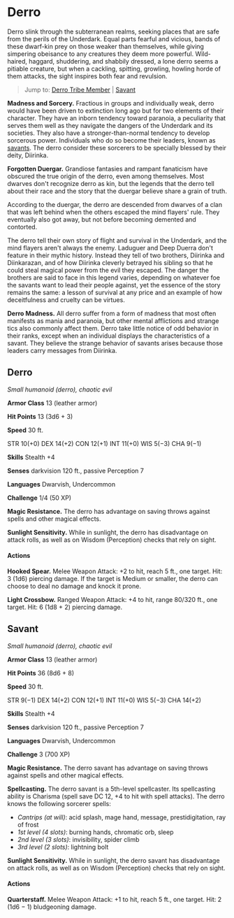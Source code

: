 # Derro
Derro slink through the subterranean realms, seeking places that are safe from the perils of the Underdark. Equal parts fearful and vicious, bands of these dwarf-kin prey on those weaker than themselves, while giving simpering obeisance to any creatures they deem more powerful. Wild-haired, haggard, shuddering, and shabbily dressed, a lone derro seems a pitiable creature, but when a cackling, spitting, growling, howling horde of them attacks, the sight inspires both fear and revulsion.

> Jump to: [Derro Tribe Member](#derro) | [Savant](#savant)

**Madness and Sorcery.** Fractious in groups and individually weak, derro would have been driven to extinction long ago but for two elements of their character. They have an inborn tendency toward paranoia, a peculiarity that serves them well as they navigate the dangers of the Underdark and its societies. They also have a stronger-than-normal tendency to develop sorcerous power. Individuals who do so become their leaders, known as [savants](#savant). The derro consider these sorcerers to be specially blessed by their deity, Diirinka.

**Forgotten Duergar.** Grandiose fantasies and rampant fanaticism have obscured the true origin of the derro, even among themselves. Most dwarves don't recognize derro as kin, but the legends that the derro tell about their race and the story that the duergar believe share a grain of truth.

According to the duergar, the derro are descended from dwarves of a clan that was left behind when the others escaped the mind flayers' rule. They eventually also got away, but not before becoming demented and contorted.

The derro tell their own story of flight and survival in the Underdark, and the mind flayers aren't always the enemy. Laduguer and Deep Duerra don't feature in their mythic history. Instead they tell of two brothers, Diirinka and Diinkarazan, and of how Diirinka cleverly betrayed his sibling so that he could steal magical power from the evil they escaped. The danger the brothers are said to face in this legend varies, depending on whatever foe the savants want to lead their people against, yet the essence of the story remains the same: a lesson of survival at any price and an example of how deceitfulness and cruelty can be virtues.

**Derro Madness.** All derro suffer from a form of madness that most often manifests as mania and paranoia, but other mental afflictions and strange tics also commonly affect them. Derro take little notice of odd behavior in their ranks, except when an individual displays the characteristics of a savant. They believe the strange behavior of savants arises because those leaders carry messages from Diirinka.

## Derro
*Small humanoid (derro), chaotic evil*

**Armor Class** 13 (leather armor)

**Hit Points** 13 (3d6 + 3)

**Speed** 30 ft.

STR
10(+0)
DEX
14(+2)
CON
12(+1)
INT
11(+0)
WIS
5(−3)
CHA
9(−1)

**Skills** Stealth +4

**Senses** darkvision 120 ft., passive Perception 7

**Languages** Dwarvish, Undercommon

**Challenge** 1/4 (50 XP)

**Magic Resistance.** The derro has advantage on saving throws against spells and other magical effects.

**Sunlight Sensitivity.** While in sunlight, the derro has disadvantage on attack rolls, as well as on Wisdom (Perception) checks that rely on sight.

#### Actions
**Hooked Spear.** Melee Weapon Attack: +2 to hit, reach 5 ft., one target. Hit: 3 (1d6) piercing damage. If the target is Medium or smaller, the derro can choose to deal no damage and knock it prone.

**Light Crossbow.** Ranged Weapon Attack: +4 to hit, range 80/320 ft., one target. Hit: 6 (1d8 + 2) piercing damage.



## Savant
*Small humanoid (derro), chaotic evil*

**Armor Class** 13 (leather armor)

**Hit Points** 36 (8d6 + 8)

**Speed** 30 ft.

STR
9(−1)
DEX
14(+2)
CON
12(+1)
INT
11(+0)
WIS
5(−3)
CHA
14(+2)

**Skills** Stealth +4

**Senses** darkvision 120 ft., passive Perception 7

**Languages** Dwarvish, Undercommon

**Challenge** 3 (700 XP)

**Magic Resistance.** The derro savant has advantage on saving throws against spells and other magical effects.

**Spellcasting.** The derro savant is a 5th-level spellcaster. Its spellcasting ability is Charisma (spell save DC 12, +4 to hit with spell attacks). The derro knows the following sorcerer spells:

* *Cantrips (at will)*: acid splash, mage hand, message, prestidigitation, ray of frost
* *1st level (4 slots)*: burning hands, chromatic orb, sleep
* *2nd level (3 slots)*: invisibility, spider climb
* *3rd level (2 slots)*: lightning bolt

**Sunlight Sensitivity.** While in sunlight, the derro savant has disadvantage on attack rolls, as well as on Wisdom (Perception) checks that rely on sight.

#### Actions
**Quarterstaff.** Melee Weapon Attack: +1 to hit, reach 5 ft., one target. Hit: 2 (1d6 − 1) bludgeoning damage.
